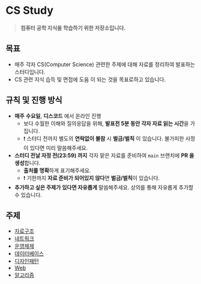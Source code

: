# CS Study
> **컴퓨터 공학 지식을 학습하기 위한 저장소입니다.**

## 목표
- 매주 각자 CS(Computer Science) 관련한 주제에 대해 자료를 정리하여 발표하는 스터디입니다.
- CS 관련 지식 습득 및 면접에 도움 이 되는 것을 목표로하고 있습니다.

## 규칙 및 진행 방식
- **매주** **수요일**, **디스코드** 에서 온라인 진행
  - 보다 수월한 이해와 질의응답을 위해, **발표전 5분 동안 각자 자료 읽는 시간**을 가집니다.
  - ❗ 스터디 전까지 별도의 **연락없이 불참** 시 **벌금/벌칙** 이 있습니다. 불가피한 사정이 있다면 미리 말씀해주세요.
- **스터디 전날 자정 전(23:59) 까지** 각자 맡은 자료를 준비하여 `main` 브랜치에 **PR 을 생성**합니다.
  - **출처를 명확**하게 표기해주세요.
  - ❗ 기한까지 **자료 준비가 되어있지 않다**면 **벌금/벌칙**이 있습니다. 
- **추가하고 싶은 주제가 있다면 자유롭게** 말씀해주세요. 상의를 통해 자유롭게 추가할 수 있습니다.

## 주제
- [자료구조](https://github.com/Hi-Tech-Study/CS-Study/blob/main/Data%20Structure/readme_DS.md)
- [네트워크](https://github.com/Hi-Tech-Study/CS-Study/blob/main/Network/readme_NW.md)
- [운영체제](https://github.com/Hi-Tech-Study/CS-Study/blob/main/OS/readme_OS.md)
- [데이터베이스](https://github.com/Hi-Tech-Study/CS-Study/blob/main/Database/readme_DB.md)
- [디자인패턴](https://github.com/Hi-Tech-Study/CS-Study/blob/main/Design%20Pattern/readme_DP.md)
- [Web](https://github.com/Hi-Tech-Study/CS-Study/blob/main/Web/readme_Web.md)
- [알고리즘](https://github.com/Hi-Tech-Study/CS-Study/blob/main/Algorithm/readme_AG.md)
